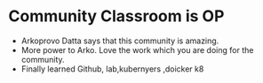 # Community Classroom is OP

- Arkoprovo Datta says that this community is amazing.
- More power to Arko. Love the work which you are doing for the community.
- Finally learned Github, lab,kubernyers ,doicker k8
